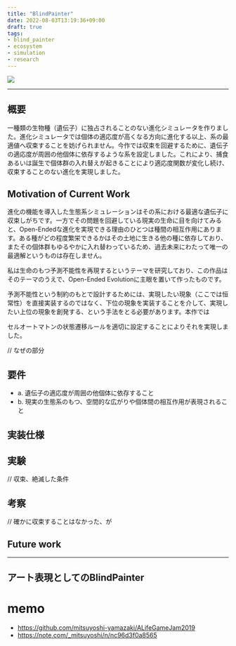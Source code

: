 ```yaml
---
title: "BlindPainter"
date: 2022-08-03T13:19:36+09:00
draft: true
tags:
- blind_painter
- ecosystem
- simulation
- research
---
```


![](/images/blindpainter_000.png)

---

## 概要
一種類の生物種（遺伝子）に独占されることのない進化シミュレータを作りました。進化シミュレータでは個体の適応度が高くなる方向に進化する以上、系の最適値へ収束することを妨げられません。今作では収束を回避するために、遺伝子の適応度が周囲の他個体に依存するような系を設定しました。これにより、捕食あるいは誕生で個体群の入れ替えが起きることにより適応度関数が変化し続け、収束することのない進化を実現しました。

## Motivation of Current Work
進化の機能を導入した生態系シミュレーションはその系における最適な遺伝子に収束しがちです。一方でその問題を回避している現実の生命に目を向けてみると、Open-Endedな進化を実現できる理由のひとつは種間の相互作用にあります。ある種がどの程度繁栄できるかはその土地に生きる他の種に依存しており、またその個体群もゆるやかに入れ替わっているため、過去未来にわたって唯一の最適解というものは存在しません。

私は生命のもつ予測不能性を再現するというテーマを研究しており、この作品はそのテーマのうえで、Open-Ended Evolutionに主眼を置いて作ったものです。


予測不能性という制約のもとで設計するためには、実現したい現象（ここでは恒常性）を直接実装するのではなく、下位の現象を実装することを介して、実現したい上位の現象を創発する、という手法をとる必要があります。本作では

セルオートマトンの状態遷移ルールを適切に設定することによりそれを実現しました。

// なぜの部分

## 要件
- a. 遺伝子の適応度が周囲の他個体に依存すること
- b. 現実の生態系のもつ、空間的な広がりや個体間の相互作用が表現されること

## 実装仕様

## 実験
// 収束、絶滅した条件

## 考察
// 確かに収束することはなかった、が

## Future work


---

## アート表現としてのBlindPainter

# memo
- https://github.com/mitsuyoshi-yamazaki/ALifeGameJam2019
- https://note.com/_mitsuyoshi/n/nc96d3f0a8565